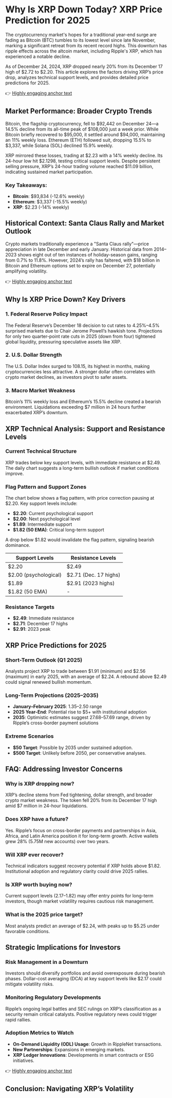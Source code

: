 # Why Is XRP Down Today? XRP Price Prediction for 2025  

The cryptocurrency market's hopes for a traditional year-end surge are fading as Bitcoin (BTC) tumbles to its lowest level since late November, marking a significant retreat from its recent record highs. This downturn has ripple effects across the altcoin market, including Ripple's XRP, which has experienced a notable decline.  

As of December 24, 2024, XRP dropped nearly 20% from its December 17 high of $2.72 to $2.20. This article explores the factors driving XRP’s price drop, analyzes technical support levels, and provides detailed price predictions for 2025.  

👉 [Highly engaging anchor text](https://bit.ly/okx-bonus)  

## Market Performance: Broader Crypto Trends  

Bitcoin, the flagship cryptocurrency, fell to $92,442 on December 24—a 14.5% decline from its all-time peak of $108,000 just a week prior. While Bitcoin briefly recovered to $95,000, it settled around $94,000, maintaining an 11% weekly loss. Ethereum (ETH) followed suit, dropping 15.5% to $3,337, while Solana (SOL) declined 15.9% weekly.  

XRP mirrored these losses, trading at $2.23 with a 14% weekly decline. Its 24-hour low hit $2.1298, testing critical support levels. Despite persistent selling pressure, XRP’s 24-hour trading volume reached $11.09 billion, indicating sustained market participation.  

### Key Takeaways:  
- **Bitcoin**: $93,834 (-12.6% weekly)  
- **Ethereum**: $3,337 (-15.5% weekly)  
- **XRP**: $2.23 (-14% weekly)  

## Historical Context: Santa Claus Rally and Market Outlook  

Crypto markets traditionally experience a "Santa Claus rally"—price appreciation in late December and early January. Historical data from 2014–2023 shows eight out of ten instances of holiday-season gains, ranging from 0.7% to 11.8%. However, 2024’s rally has faltered, with $18 billion in Bitcoin and Ethereum options set to expire on December 27, potentially amplifying volatility.  

👉 [Highly engaging anchor text](https://bit.ly/okx-bonus)  

## Why Is XRP Price Down? Key Drivers  

### 1. **Federal Reserve Policy Impact**  
The Federal Reserve’s December 18 decision to cut rates to 4.25%–4.5% surprised markets due to Chair Jerome Powell’s hawkish tone. Projections for only two quarter-point rate cuts in 2025 (down from four) tightened global liquidity, pressuring speculative assets like XRP.  

### 2. **U.S. Dollar Strength**  
The U.S. Dollar Index surged to 108.15, its highest in months, making cryptocurrencies less attractive. A stronger dollar often correlates with crypto market declines, as investors pivot to safer assets.  

### 3. **Macro Market Weakness**  
Bitcoin’s 11% weekly loss and Ethereum’s 15.5% decline created a bearish environment. Liquidations exceeding $7 million in 24 hours further exacerbated XRP’s downturn.  

## XRP Technical Analysis: Support and Resistance Levels  

### Current Technical Structure  
XRP trades below key support levels, with immediate resistance at $2.49. The daily chart suggests a long-term bullish outlook if market conditions improve.  

### Flag Pattern and Support Zones  
The chart below shows a flag pattern, with price correction pausing at $2.20. Key support levels include:  
- **$2.20**: Current psychological support  
- **$2.00**: Next psychological level  
- **$1.89**: Intermediate support  
- **$1.82 (50 EMA)**: Critical long-term support  

A drop below $1.82 would invalidate the flag pattern, signaling bearish dominance.  

| **Support Levels**       | **Resistance Levels**       |  
|--------------------------|-----------------------------|  
| $2.20                    | $2.49                       |  
| $2.00 (psychological)    | $2.71 (Dec. 17 highs)       |  
| $1.89                    | $2.91 (2023 highs)          |  
| $1.82 (50 EMA)           | -                           |  

### Resistance Targets  
- **$2.49**: Immediate resistance  
- **$2.71**: December 17 highs  
- **$2.91**: 2023 peak  

## XRP Price Predictions for 2025  

### Short-Term Outlook (Q1 2025)  
Analysts project XRP to trade between $1.91 (minimum) and $2.56 (maximum) in early 2025, with an average of $2.24. A rebound above $2.49 could signal renewed bullish momentum.  

### Long-Term Projections (2025–2035)  
- **January–February 2025**: $1.35–$2.50 range  
- **2025 Year-End**: Potential rise to $5+ with institutional adoption  
- **2035**: Optimistic estimates suggest $27.68–$57.69 range, driven by Ripple’s cross-border payment solutions  

### Extreme Scenarios  
- **$50 Target**: Possible by 2035 under sustained adoption.  
- **$500 Target**: Unlikely before 2050, per conservative analyses.  

## FAQ: Addressing Investor Concerns  

### Why is XRP dropping now?  
XRP’s decline stems from Fed tightening, dollar strength, and broader crypto market weakness. The token fell 20% from its December 17 high amid $7 million in 24-hour liquidations.  

### Does XRP have a future?  
Yes. Ripple’s focus on cross-border payments and partnerships in Asia, Africa, and Latin America position it for long-term growth. Active wallets grew 28% (5.75M new accounts) over two years.  

### Will XRP ever recover?  
Technical indicators suggest recovery potential if XRP holds above $1.82. Institutional adoption and regulatory clarity could drive 2025 rallies.  

### Is XRP worth buying now?  
Current support levels ($2.17–$1.82) may offer entry points for long-term investors, though market volatility requires cautious risk management.  

### What is the 2025 price target?  
Most analysts predict an average of $2.24, with peaks up to $5.25 under favorable conditions.  

## Strategic Implications for Investors  

### Risk Management in a Downturn  
Investors should diversify portfolios and avoid overexposure during bearish phases. Dollar-cost averaging (DCA) at key support levels like $2.17 could mitigate volatility risks.  

### Monitoring Regulatory Developments  
Ripple’s ongoing legal battles and SEC rulings on XRP’s classification as a security remain critical catalysts. Positive regulatory news could trigger rapid rallies.  

### Adoption Metrics to Watch  
- **On-Demand Liquidity (ODL) Usage**: Growth in RippleNet transactions.  
- **New Partnerships**: Expansions in emerging markets.  
- **XRP Ledger Innovations**: Developments in smart contracts or ESG initiatives.  

👉 [Highly engaging anchor text](https://bit.ly/okx-bonus)  

## Conclusion: Navigating XRP’s Volatility  
